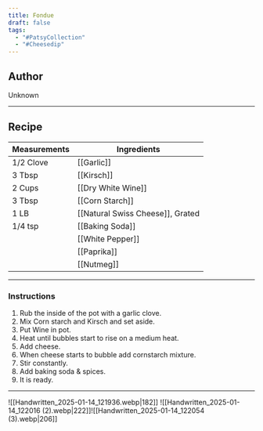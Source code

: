 ```yaml
---
title: Fondue
draft: false
tags:
  - "#PatsyCollection"
  - "#Cheesedip"
---
```

## Author
Unknown
___
## Recipe

| Measurements  | Ingredients              |
|---|---|
|1/2 Clove|[[Garlic]]|
|3 Tbsp|[[Kirsch]]|
|2 Cups|[[Dry White Wine]]|
|3 Tbsp|[[Corn Starch]]|
|1 LB|[[Natural Swiss Cheese]], Grated|
|1/4 tsp|[[Baking Soda]]|
||[[White Pepper]]|
||[[Paprika]]|
||[[Nutmeg]]|
___
### Instructions
1. Rub the inside of the pot with a garlic clove.
2. Mix Corn starch and Kirsch and set aside.
3. Put Wine in pot.
4. Heat until bubbles start to rise on a medium heat.
5. Add cheese.
6. When cheese starts to bubble add cornstarch mixture.
7. Stir constantly.
8. Add baking soda & spices.
9. It is ready.
___
![[Handwritten_2025-01-14_121936.webp|182]] ![[Handwritten_2025-01-14_122016 (2).webp|222]]![[Handwritten_2025-01-14_122054 (3).webp|206]]